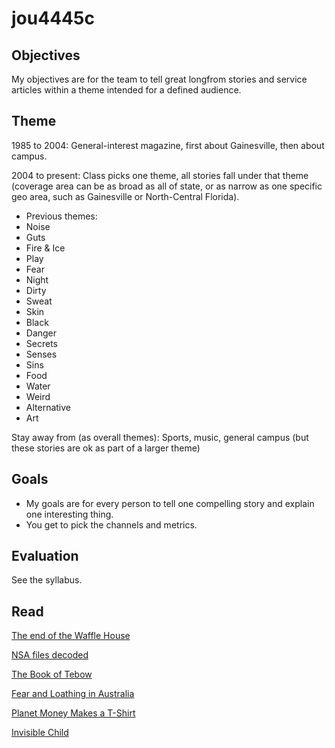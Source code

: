 jou4445c
========

## Objectives

My objectives are for the team to tell great longfrom stories and service articles within a theme intended for a defined audience.

## Theme

1985 to 2004: General-interest magazine, first about Gainesville, then about campus.

2004 to present: Class picks one theme, all stories fall under that theme (coverage area can be as broad as all of state, or as narrow as one specific geo area, such as Gainesville or North-Central Florida).

* Previous themes:
* Noise
* Guts
* Fire & Ice
* Play
* Fear
* Night
* Dirty
* Sweat
* Skin
* Black
* Danger
* Secrets
* Senses
* Sins
* Food
* Water
* Weird 
* Alternative
* Art

Stay away from (as overall themes): Sports, music, general campus (but these stories are ok as part of a larger theme)

## Goals

* My goals are for every person to tell one compelling story and explain one interesting thing. 
* You get to pick the channels and metrics.

## Evaluation 

See the syllabus.

## Read

[The end of the Waffle House](http://idsnews.com/news/story.aspx?id=94816)

[NSA files decoded](http://www.theguardian.com/world/interactive/2013/nov/01/snowden-nsa-files-surveillance-revelations-decoded)

[The Book of Tebow](http://sportsillustrated.cnn.com/longform/tebow/)

[Fear and Loathing in Australia](http://oneicon.oakley.com/fear-and-loathing-in-australia/)

[Planet Money Makes a T-Shirt](http://apps.npr.org/tshirt/#/title)

[Invisible Child](http://www.nytimes.com/projects/2013/invisible-child)
